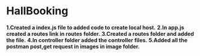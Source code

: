 # HallBooking

**1.Created a index.js file to added code to create local host.**
**2.In app.js created a routes link in routes folder.**
**3.Created a routes folder and added the file.**
**4.In controller folder added the controller files.**
**5.Added all the postman post,get request in images in image folder.**
